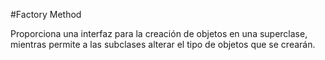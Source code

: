 ﻿#Factory Method

Proporciona una interfaz para la creación de objetos en una superclase, mientras permite
a las subclases alterar el tipo de objetos que se crearán.